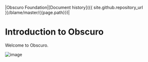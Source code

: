 |Obscuro Foundation|[Document history]({{ site.github.repository_url }}/blame/master/{{page.path}})|

Introduction to Obscuro
=============================

Welcome to Obscuro.

![image](assets/images/global-map.png)
